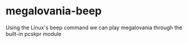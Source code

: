# megalovania-beep
Using the Linux's beep command we can play megalovania through the built-in pcskpr module
